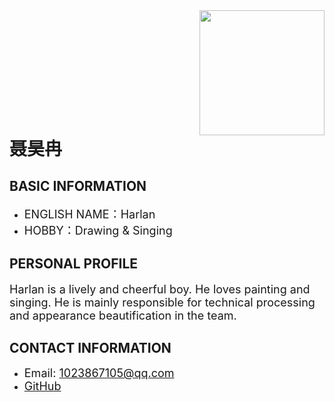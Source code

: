 <div style="float: right; margin-left: 500px;"><img width="200" src="https://github.com/NexMaker-Fab/2024ZWU-IS-BUNBUN/raw/f01e0df987d35c9d4a48c9a76bff612d84ee472c/images/%E8%81%82%E6%98%8A%E5%86%89.jpg"></div>

# 聂昊冉

 ## BASIC INFORMATION

-  <font size="4">ENGLISH NAME：Harlan</font>
- <font size="4">HOBBY：Drawing & Singing</font>

## PERSONAL PROFILE

<font size="4">Harlan is a lively and cheerful boy. He loves painting and singing.
He is mainly responsible for technical processing and appearance beautification in the team.</font>

## CONTACT INFORMATION

- <font size="4">Email: 1023867105@qq.com</font>
- <font size="4">[GitHub](https://github.com/HARLAN1LAN/HARLAN-/)</font>